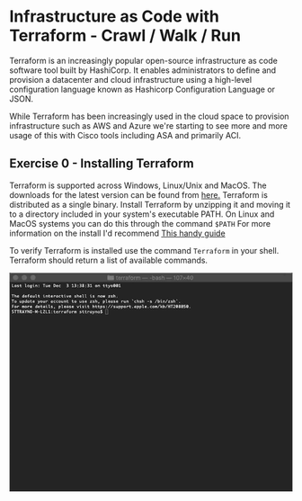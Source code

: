 # Infrastructure as Code with Terraform - Crawl / Walk / Run

Terraform is an increasingly popular open-source infrastructure as code software tool built by HashiCorp. It enables administrators to define and provision a datacenter and cloud infrastructure using a high-level configuration language known as Hashicorp Configuration Language or JSON.

While Terraform has been increasingly used in the cloud space to provision infrastructure such as AWS and Azure we're starting to see more and more usage of this with Cisco tools including ASA and primarily ACI.

## Exercise 0 - Installing Terraform

Terraform is supported across Windows, Linux/Unix and MacOS. The downloads for the latest version can be found from [here.](https://www.terraform.io/downloads.html)
Terraform is distributed as a single binary. Install Terraform by unzipping it and moving it to a directory included in your system's executable PATH. On Linux and MacOS systems you can do this through the command `$PATH` For more information on the install I'd recommend [This handy guide](https://www.vasos-koupparis.com/terraform-getting-started-install/)

To verify Terraform is installed use the command `Terraform` in your shell. Terraform should return a list of available commands.

![](images/terraform-install.gif)
